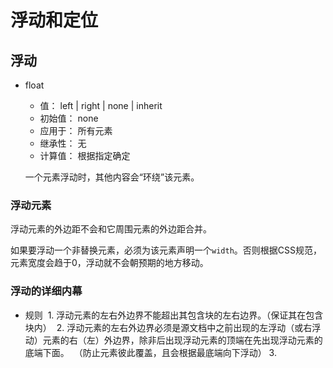 # 浮动和定位

## 浮动


- float
  - 值： left | right | none | inherit
  - 初始值： none
  - 应用于： 所有元素
  - 继承性： 无
  - 计算值： 根据指定确定
  
  一个元素浮动时，其他内容会“环绕”该元素。

### 浮动元素

浮动元素的外边距不会和它周围元素的外边距合并。

如果要浮动一个非替换元素，必须为该元素声明一个` width `。否则根据CSS规范，元素宽度会趋于0，浮动就不会朝预期的地方移动。

### 浮动的详细内幕

- 规则
  1. 浮动元素的左右外边界不能超出其包含块的左右边界。（保证其在包含块内）
  2. 浮动元素的左右外边界必须是源文档中之前出现的左浮动（或右浮动）元素的右（左）外边界，除非后出现浮动元素的顶端在先出现浮动元素的底端下面。
  （防止元素彼此覆盖，且会根据最底端向下浮动）
  3. 
